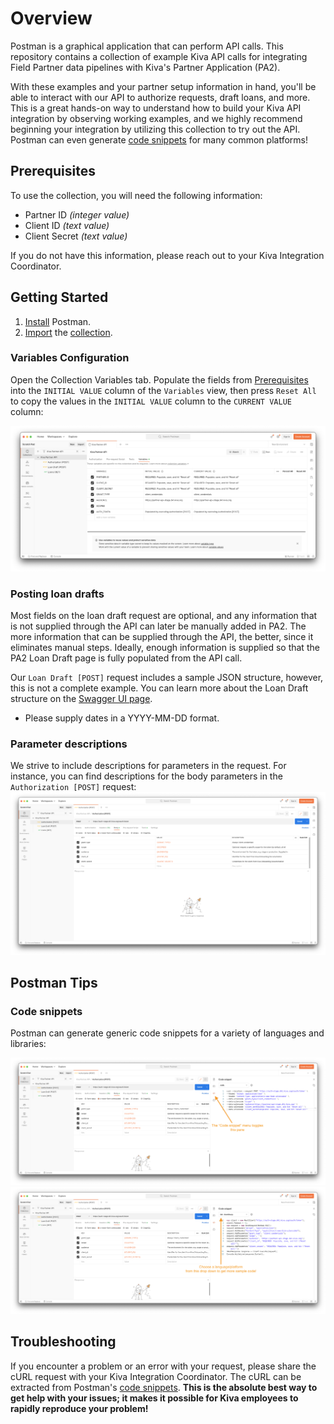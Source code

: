 # Overview

Postman is a graphical application that can perform API calls. This repository contains a collection of example Kiva API
calls for integrating Field Partner data pipelines with Kiva's Partner Application (PA2).

With these examples and your partner setup information in hand, you'll be able to interact with our API to authorize
requests, draft loans, and more. This is a great hands-on way to understand how to build your Kiva API integration by
observing working examples, and we highly recommend beginning your integration by utilizing this collection to try out
the API. Postman can even generate [code snippets](#code-snippets) for many common platforms!

## Prerequisites

To use the collection, you will need the following information:

- Partner ID *(integer value)*
- Client ID *(text value)*
- Client Secret *(text value)*

If you do not have this information, please reach out to your Kiva Integration Coordinator.

## Getting Started

1. [Install](https://www.postman.com/downloads/) Postman.
2. [Import](https://learning.postman.com/docs/getting-started/importing-and-exporting-data/)
   the [collection](./collection.json).

### Variables Configuration

Open the Collection Variables tab. Populate the fields
from [Prerequisites](#prerequisites) into the `INITIAL VALUE` column of the `Variables` view, then press `Reset All` to
copy the values in the `INITIAL VALUE` column to the `CURRENT VALUE` column:

![Collection variable setup](screenshots/VariableSetup.png)

### Posting loan drafts

Most fields on the loan draft request are optional, and any information that is not supplied through the API can later
be manually added in PA2. The more information that can be supplied through the API, the better, since it eliminates
manual steps. Ideally, enough information is supplied so that the PA2 Loan Draft page is fully populated from the API 
call.

Our `Loan Draft [POST]` request includes a sample JSON structure, however, this is not a complete example. You can 
learn more about the Loan Draft structure on the 
[Swagger UI page](https://partnerapi.production.kiva.org/swagger-ui/#/partners/loanDraftRouteUsingPOST).

- Please supply dates in a YYYY-MM-DD format. 

### Parameter descriptions

We strive to include descriptions for parameters in the request. For instance, you can find descriptions for the body
parameters in the `Authorization [POST]` request:
![Descriptions](screenshots/Descriptions.png)


## Postman Tips

### Code snippets

Postman can generate generic code snippets for a variety of languages and libraries:

![ExportAsCURL](screenshots/ViewCodeSnippets.png)
![ExportAsCURL](screenshots/RestSharpCodeSnippet.png)

## Troubleshooting

If you encounter a problem or an error with your request, please share the cURL request with your Kiva Integration
Coordinator. The cURL can be extracted from Postman's [code snippets](#code-snippets). **This is the absolute best way to
get help with your issues; it makes it possible for Kiva employees to rapidly reproduce your problem!**
